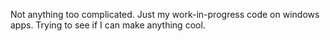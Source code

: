 Not anything too complicated. Just my work-in-progress code on windows apps. Trying to see if I can make anything cool.

